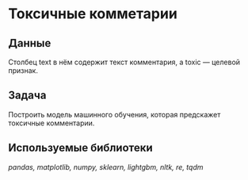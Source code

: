 # Токсичные комметарии


## Данные

Столбец text в нём содержит текст комментария, а toxic — целевой признак.


## Задача

Построить модель машинного обучения, которая предскажет токсичные комментарии.

## Используемые библиотеки
*pandas, matplotlib, numpy, sklearn, lightgbm, nltk, re, tqdm*